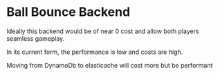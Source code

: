 # Ball Bounce Backend

Ideally this backend would be of near 0 cost and allow both players seamless gameplay.

In its current form, the performance is low and costs are high.

Moving from DynamoDb to elasticache will cost more but be performant
